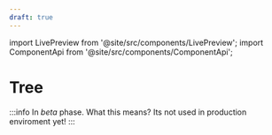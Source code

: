 ```yaml
---
draft: true
---
```


import LivePreview from '@site/src/components/LivePreview';
import ComponentApi from '@site/src/components/ComponentApi';

# Tree

:::info
In _beta_ phase. What this means? Its not used in production enviroment yet!
:::

<LivePreview name="tree" height="16rem"></LivePreview>

<ComponentApi name="cui-tree"></ComponentApi>
<ComponentApi name="cw-tree"></ComponentApi>
